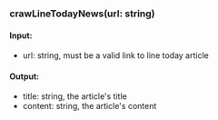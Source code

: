 ### crawLineTodayNews(url: string)

#### Input: 

- url:  string, must be a valid link to line today article

#### Output:

- title: string, the article's title
- content: string, the article's content



